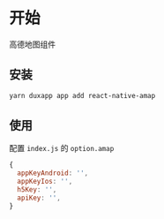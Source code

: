 # 开始
高德地图组件
## 安装

```bash
yarn duxapp app add react-native-amap
```

## 使用

配置 `index.js` 的 `option.amap` 

```js
{
  appKeyAndroid: '',
  appKeyIos: '',
  h5Key: '',
  apiKey: '',
}
```
